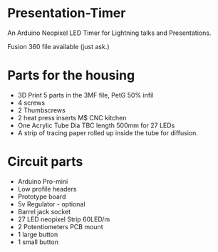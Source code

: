 # Presentation-Timer
An Arduino Neopixel LED Timer for Lightning talks and Presentations.

Fusion 360 file available (just ask.)

# Parts for the housing 
* 3D Print 5 parts in the 3MF file, PetG 50% infil
* 4 screws
* 2 Thumbscrews
* 2 heat press inserts M$ CNC kitchen
* One Acrylic Tube Dia TBC length 500mm for 27 LEDs
* A strip of tracing paper rolled up inside the tube for diffusion. 

# Circuit parts 
* Arduino Pro-mini
* Low profile headers
* Prototype board
* 5v Regulator - optional
* Barrel jack socket
* 27 LED neopixel Strip 60LED/m
* 2 Potentiometers PCB mount
* 1 large button
* 1 small button




